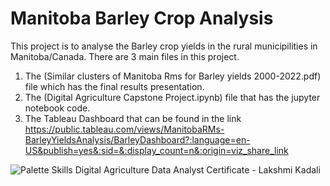 # Manitoba Barley Crop Analysis
This project is to analyse the Barley crop yields in the rural municipilities in Manitoba/Canada.
There are 3 main files in this project.
1) The  (Similar clusters of Manitoba Rms for Barley yields 2000-2022.pdf) file which has the final results presentation.
2) The (Digital Agriculture Capstone Project.ipynb) file that has the jupyter notebook code.
3) The Tableau Dashboard that can be found in the link  https://public.tableau.com/views/ManitobaRMs-BarleyYieldsAnalysis/BarleyDashboard?:language=en-US&publish=yes&:sid=&:display_count=n&:origin=viz_share_link 


![Palette Skills Digital Agriculture Data Analyst Certificate - Lakshmi Kadali](https://github.com/lk-learner/Digital-Agriculture-Data-Analytics/assets/62923332/7d343533-621d-4270-b82b-40dff5dc2367)
